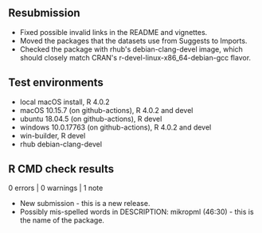 ## Resubmission

- Fixed possible invalid links in the README and vignettes. 
- Moved the packages that the datasets use from Suggests to Imports.
- Checked the package with rhub's debian-clang-devel image, which should closely match CRAN's r-devel-linux-x86_64-debian-gcc flavor.

## Test environments

* local macOS install, R 4.0.2
* macOS 10.15.7 (on github-actions), R 4.0.2 and devel
* ubuntu 18.04.5 (on github-actions), R devel
* windows 10.0.17763 (on github-actions), R 4.0.2 and devel
* win-builder, R devel
* rhub debian-clang-devel

## R CMD check results

0 errors | 0 warnings | 1 note

* New submission - this is a new release.
* Possibly mis-spelled words in DESCRIPTION:
    mikropml (46:30) - this is the name of the package.
